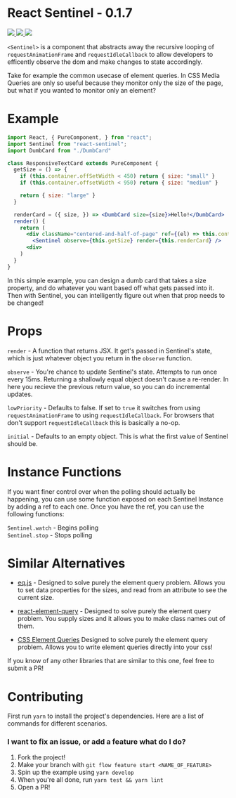 # React Sentinel - 0.1.7

<a href="./package.json">
  <img src="https://img.shields.io/npm/v/react-sentinel.svg?maxAge=3600&label=react-sentinel&colorB=007ec6">
</a>
<a href="https://travis-ci.org/YurkaninRyan/react-sentinel">
  <img src="https://travis-ci.org/YurkaninRyan/react-sentinel.svg?branch=master">
</a>
<a href="./License.md">
  <img src="https://img.shields.io/npm/l/slate.svg?maxAge=3600">
</a>
<br/>

`<Sentinel>` is a component that abstracts away the recursive looping of `requestAnimationFrame` and `requestIdleCallback` to allow developers to efficently observe the dom and make changes to state accordingly.

Take for example the common usecase of element queries.  In CSS Media Queries are only so useful because they monitor only the size of the page, but what if you wanted to monitor only an element?

# Example

```jsx
import React, { PureComponent, } from "react";
import Sentinel from "react-sentinel";
import DumbCard from "./DumbCard"

class ResponsiveTextCard extends PureComponent {
  getSize = () => {
    if (this.container.offSetWidth < 450) return { size: "small" }
    if (this.container.offsetWidth < 950) return { size: "medium" }

    return { size: "large" }
  }

  renderCard = ({ size, }) => <DumbCard size={size}>Hello!</DumbCard>
  render() {
    return (
      <div className="centered-and-half-of-page" ref={(el) => this.container = el}>
        <Sentinel observe={this.getSize} render={this.renderCard} />
      <div>
    )
  }
}
```

In this simple example, you can design a dumb card that takes a size property, and do whatever you want based off what gets passed into it.  Then with Sentinel, you can intelligently figure out when that prop needs to be changed!

# Props
`render` - A function that returns JSX.  It get's passed in Sentinel's state, which is just whatever object you return in the `observe` function.

`observe` - You're chance to update Sentinel's state.  Attempts to run once every 15ms.  Returning a shallowly equal object doesn't cause a re-render. In here you recieve the previous return value, so you can do incremental updates.

`lowPriority` - Defaults to false.  If set to `true` it switches from using `requestAnimationFrame` to using `requestIdleCallback`.  For browsers that don't support `requestIdleCallback` this is basically a no-op.

`initial` - Defaults to an empty object.  This is what the first value of Sentinel should be.

# Instance Functions
If you want finer control over when the polling should actually be happening, you can use some function exposed on each Sentinel Instance by adding a ref to each one.  Once you have the ref, you can use the following functions:

`Sentinel.watch` - Begins polling <br>
`Sentinel.stop` - Stops polling

# Similar Alternatives
* [eq.js](https://github.com/snugug/eq.js) - Designed to solve purely the element query problem. Allows you to set data properties for the sizes, and read from an attribute to see the current size.

* [react-element-query](https://github.com/joeybaker/react-element-query) - Designed to solve purely the element query problem.  You supply sizes and it allows you to make class names out of them.

* [CSS Element Queries](https://github.com/marcj/css-element-queries) Designed to solve purely the element query problem.  Allows you to write element queries directly into your css!

If you know of any other libraries that are similar to this one, feel free to submit a PR!  

# Contributing
First run `yarn` to install the project's dependencies.  Here are a list of commands for different scenarios.

### I want to fix an issue, or add a feature what do I do?
1. Fork the project!
2. Make your branch with `git flow feature start <NAME_OF_FEATURE>`
3. Spin up the example using `yarn develop`
4. When you're all done, run `yarn test && yarn lint`
5. Open a PR!
